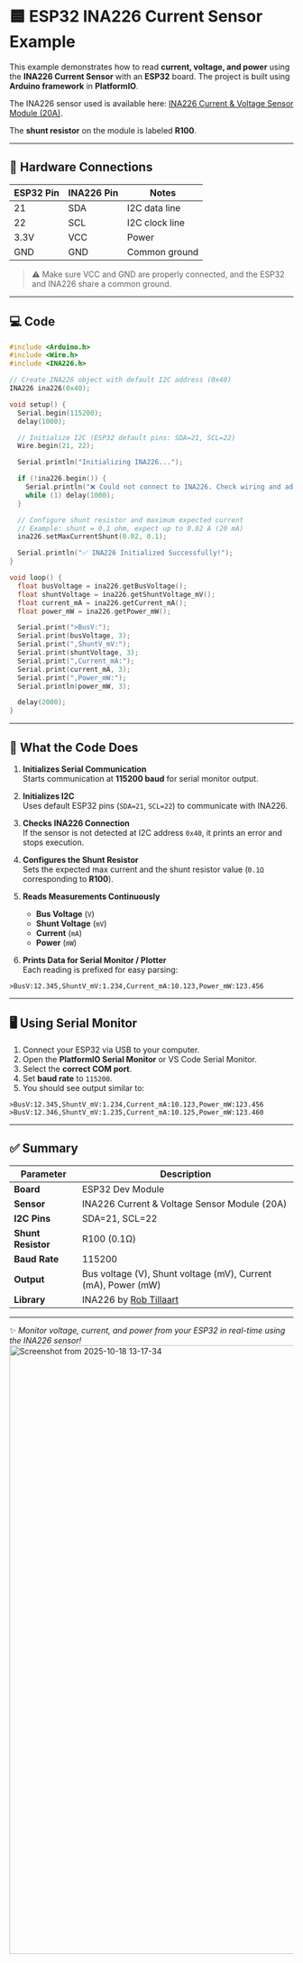 # 🟦 ESP32 INA226 Current Sensor Example

This example demonstrates how to read **current, voltage, and power** using the **INA226 Current Sensor** with an **ESP32** board. The project is built using **Arduino framework** in **PlatformIO**.

The INA226 sensor used is available here: [INA226 Current & Voltage Sensor Module (20A)](https://tronic.lk/product/ina226-current-voltage-sensor-module-20a?srsltid=AfmBOorYbTJVue1AYEPZS_M6-riRqkakVSS6Vdv143IfBXLlgl2sJXNO).

The **shunt resistor** on the module is labeled **R100**.

---

## 🔧 Hardware Connections

| ESP32 Pin | INA226 Pin | Notes |
|-----------|------------|-------|
| 21        | SDA        | I2C data line |
| 22        | SCL        | I2C clock line |
| 3.3V      | VCC        | Power |
| GND       | GND        | Common ground |

> ⚠️ Make sure VCC and GND are properly connected, and the ESP32 and INA226 share a common ground.

---

## 💻 Code

```cpp
#include <Arduino.h>
#include <Wire.h>
#include <INA226.h>

// Create INA226 object with default I2C address (0x40)
INA226 ina226(0x40);

void setup() {
  Serial.begin(115200);
  delay(1000);

  // Initialize I2C (ESP32 default pins: SDA=21, SCL=22)
  Wire.begin(21, 22);

  Serial.println("Initializing INA226...");

  if (!ina226.begin()) {
    Serial.println("❌ Could not connect to INA226. Check wiring and address.");
    while (1) delay(1000);
  }

  // Configure shunt resistor and maximum expected current
  // Example: shunt = 0.1 ohm, expect up to 0.02 A (20 mA)
  ina226.setMaxCurrentShunt(0.02, 0.1);

  Serial.println("✅ INA226 Initialized Successfully!");
}

void loop() {
  float busVoltage = ina226.getBusVoltage();
  float shuntVoltage = ina226.getShuntVoltage_mV();
  float current_mA = ina226.getCurrent_mA();
  float power_mW = ina226.getPower_mW();

  Serial.print(">BusV:");
  Serial.print(busVoltage, 3);
  Serial.print(",ShuntV_mV:");
  Serial.print(shuntVoltage, 3);
  Serial.print(",Current_mA:");
  Serial.print(current_mA, 3);
  Serial.print(",Power_mW:");
  Serial.println(power_mW, 3);

  delay(2000);
}
```

---

## 🧠 What the Code Does

1. **Initializes Serial Communication**  
   Starts communication at **115200 baud** for serial monitor output.

2. **Initializes I2C**  
   Uses default ESP32 pins (`SDA=21`, `SCL=22`) to communicate with INA226.

3. **Checks INA226 Connection**  
   If the sensor is not detected at I2C address `0x40`, it prints an error and stops execution.

4. **Configures the Shunt Resistor**  
   Sets the expected max current and the shunt resistor value (`0.1Ω` corresponding to **R100**).

5. **Reads Measurements Continuously**  
   - **Bus Voltage** (`V`)  
   - **Shunt Voltage** (`mV`)  
   - **Current** (`mA`)  
   - **Power** (`mW`)

6. **Prints Data for Serial Monitor / Plotter**  
   Each reading is prefixed for easy parsing:

```
>BusV:12.345,ShuntV_mV:1.234,Current_mA:10.123,Power_mW:123.456
```

---

## 🖥️ Using Serial Monitor

1. Connect your ESP32 via USB to your computer.  
2. Open the **PlatformIO Serial Monitor** or VS Code Serial Monitor.  
3. Select the **correct COM port**.  
4. Set **baud rate** to `115200`.  
5. You should see output similar to:

```
>BusV:12.345,ShuntV_mV:1.234,Current_mA:10.123,Power_mW:123.456
>BusV:12.346,ShuntV_mV:1.235,Current_mA:10.125,Power_mW:123.460
```

---

## ✅ Summary

| Parameter | Description |
|-----------|-------------|
| **Board** | ESP32 Dev Module |
| **Sensor** | INA226 Current & Voltage Sensor Module (20A) |
| **I2C Pins** | SDA=21, SCL=22 |
| **Shunt Resistor** | R100 (0.1Ω) |
| **Baud Rate** | 115200 |
| **Output** | Bus voltage (V), Shunt voltage (mV), Current (mA), Power (mW) |
| **Library** | INA226 by [Rob Tillaart](https://registry.platformio.org/libraries/robtillaart/INA226) |

---

✨ _Monitor voltage, current, and power from your ESP32 in real-time using the INA226 sensor!_
<img width="1920" height="1080" alt="Screenshot from 2025-10-18 13-17-34" src="https://github.com/user-attachments/assets/a2c401d2-1082-4b36-b034-345a064566c0" />
